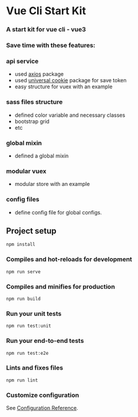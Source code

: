 # Vue Cli Start Kit

### A start kit for vue cli - vue3

### Save time with these features:

### api service
- used [axios]('https://github.com/axios/axios') package 
- used [universal cookie]('https://github.com/reactivestack/cookies/tree/master/packages/universal-cookie') package for save token
- easy structure for vuex with an example

### sass files structure
- defined color variable and necessary classes 
- bootstrap grid
- etc
### global mixin 
- defined a global mixin
### modular vuex 
- modular store with an example
### config files  
- define config file for global configs.
## Project setup
```
npm install
```

### Compiles and hot-reloads for development
```
npm run serve
```

### Compiles and minifies for production
```
npm run build
```

### Run your unit tests
```
npm run test:unit
```

### Run your end-to-end tests
```
npm run test:e2e
```

### Lints and fixes files
```
npm run lint
```

### Customize configuration
See [Configuration Reference](https://cli.vuejs.org/config/).
